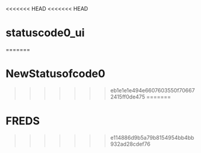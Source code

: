<<<<<<< HEAD
<<<<<<< HEAD
# statuscode0_ui
=======
# NewStatusofcode0
>>>>>>> eb1e1e1e494e6607603550f706672415ff0de475
=======
# FREDS
>>>>>>> e114886d9b5a79b8154954bb4bb932ad28cdef76
